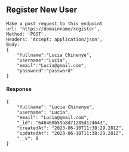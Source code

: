 
## Register New User
    Make a post request to this endpoint
    url: 'https://domainname/register',
    Method: 'POST',
    Headers: 'Accept: application/json',
    Body:
    {
        "fullname":"Lucia Chinenye", 
        "username":"Lucia",
        "email":"Lucia@gmail.com",
        "password":"password"
    }
    
#### Response 
    {
        "fullname": "Lucia Chinenye",
        "username": "Lucia",
        "email": "Lucia@gmail.com",
        "_id": "648460b59a8d71285d124643",
        "createdAt": "2023-06-10T11:38:29.281Z",
        "updatedAt": "2023-06-10T11:38:29.281Z",
        "__v": 0
    }


